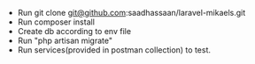- Run git clone git@github.com:saadhassaan/laravel-mikaels.git
- Run composer install
- Create db according to env file
- Run "php artisan migrate"
- Run services(provided in postman collection) to test.
